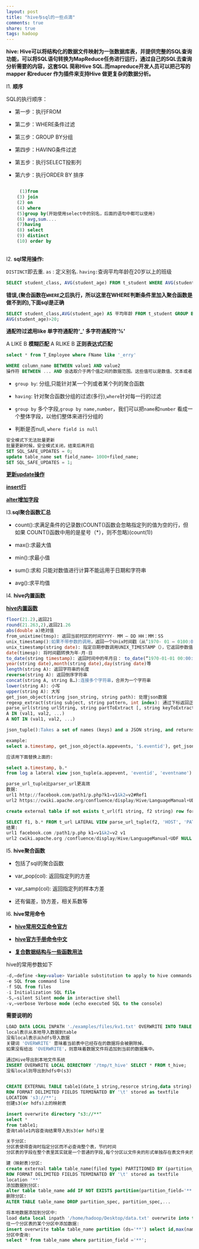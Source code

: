 ```yaml
---
layout: post
title: "hive与sql的一些点滴" 
comments: true
share: true
tags: hadoop
---
```


**hive:
Hive可以将结构化的数据文件映射为一张数据库表，并提供完整的SQL查询功能，可以将SQL语句转换为MapReduce任务进行运行，通过自己的SQL去查询分析需要的内容，这套SQL 简称Hive SQL.而mapreduce开发人员可以把己写的mapper 和reducer 作为插件来支持Hive 做更复杂的数据分析。**

I1. **顺序**

SQL的执行顺序：

 - 第一步：执行FROM

 - 第二步：WHERE条件过滤

 - 第三步：GROUP BY分组

 - 第四步：HAVING条件过滤

 - 第五步：执行SELECT投影列

 - 第六步：执行ORDER BY 排序

```sql

     (1)from 
    (3) join 
    (2) on 
    (4) where 
    (5)group by(开始使用select中的别名，后面的语句中都可以使用)
    (6) avg,sum.... 
    (7)having 
    (8) select 
    (9) distinct 
    (10) order by
    
```


I2. **sql常用操作:**

`DISTINCT`即去重.
`as` : 定义别名.
`having:`查询平均年龄在20岁以上的班级

```sql
SELECT student_class, AVG(student_age) FROM t_student WHERE AVG(student_age)>20 GROUP BY student_class;
```
**错误,(聚合函数在`WHERE`之后执行，所以这里在WHERE判断条件里加入聚合函数是做不到的),下面sql是正确**

```sql
SELECT student_class,AVG(student_age) AS 平均年龄 FROM t_student GROUP BY (student_class) HAVING
AVG(student_age)>20;
```

**通配符过滤用like
单字符通配符‘_'
多字符通配符‘%'**

A LIKE B     **模糊匹配**
A RLIKE B     **正则表达式匹配**

```sql
select * from T_Employee where FName like '_erry'
```

```sql
WHERE column_name BETWEEN value1 AND value2 
操作符 BETWEEN ... AND 会选取介于两个值之间的数据范围。这些值可以是数值、文本或者日期。
```

 - `group by`: 分组,只能针对某一个列或者某个列的聚合函数

 - `having`: 针对聚合函数分组的过滤(多行),`where`针对每一行的过滤

 - `group by` 多个字段,`group by name,number`，我们可以把`name`和`number` 看成一个整体字段，以他们整体来进行分组的

 - 判断是否null,  `where field is null`

```sql
安全模式下无法批量更新
批量更新时候，安全模式关闭，结束后再开启
SET SQL_SAFE_UPDATES = 0;
update table_name set field_name= 1000+filed_name;
SET SQL_SAFE_UPDATES = 1;
```
[**更新update操作**](http://man.chinaunix.net/database/mysql/zh-4.1.0/06-4.html#UPDATE)

[**insert行**](http://man.chinaunix.net/database/mysql/zh-4.1.0/06-4.html#INSERT_DELAYED)

[**alter增加字段**](http://man.chinaunix.net/database/mysql/zh-4.1.0/06-5.html#ALTER_TABLE)


I3.**sql聚合函数汇总**

 - count():求满足条件的记录数(COUNT()函数会忽略指定列的值为空的行，但如果 COUNT()函数中用的是星号（*），则不忽略)(count(1))

 - max():求最大值

 - min():求最小值

 - sum():求和  只能对数值进行计算不能运用于日期和字符串

 - avg():求平均值

I4. **hive内置函数**

[**hive内置函数**](https://cwiki.apache.org/confluence/display/Hive/LanguageManual+UDF)

```sql
floor(21.2),返回21
round(21.263,2),返回21.26
abs(double a)绝对值
from_unixtime(tmsp): 返回当前时区的时间YYYY- MM – DD HH：MM：SS
unix_timestamp():如果不带参数的调用，返回一个Unix时间戳（从’1970- 01 – 0100:00:00′到现在的UTC秒数）为无符号整数
unix_timestamp(string date): 指定日期参数调用UNIX_TIMESTAMP（），它返回参数值’1970- 01 – 0100:00:00′到指定日期的秒数。
date(timesp): 将时间戳转换为年-月-日
to_date(string timestamp): 返回时间中的年月日： to_date(“1970-01-01 00:00:00″) = “1970-01-01″
year(string date),month(string date),day(string date)等
length(string A): 返回字符串的长度
reverse(string A): 返回倒序字符串
concat(string A, string B…):连接多个字符串，合并为一个字符串
lower(string A): 小写
upper(string A): 大写
get_json_object(string json_string, string path): 处理json数据
regexp_extract(string subject, string pattern, int index): 通过下标返回正则表达式指定的部分。regexp_extract(‘foothebar’, ‘foo(.*?)(bar)’, 2) returns ‘bar.’
parse_url(string urlString, string partToExtract [, string keyToExtract]):返回URL指定的部分。parse_url(‘http://facebook.com/path1/p.php?k1=v1&k2=v2#Ref1′, ‘HOST’) 返回：’facebook.com’
A IN (val1, val2, ...)
A NOT IN (val1, val2, ...)
```


```sql
json_tuple():Takes a set of names (keys) and a JSON string, and returns a tuple of values. This is a more efficient version of the get_json_object UDF because it can get multiple keys with just one call.

example:
select a.timestamp, get_json_object(a.appevents, '$.eventid'), get_json_object(a.appenvets, '$.eventname') from log a;

应该用下面替换上面的:

select a.timestamp, b.*
from log a lateral view json_tuple(a.appevent, 'eventid', 'eventname') b as f1, f2;
```

```sql
parse_url_tuple比parser_url更高效
数据:
url1 http://facebook.com/path1/p.php?k1=v1&k2=v2#Ref1
url2 https://cwiki.apache.org/confluence/display/Hive/LanguageManual+UDF#LanguageManualUDF-getjsonobject

create external table if not exists t_url(f1 string, f2 string) row format delimited fields TERMINATED BY ' ' location '/test/url';

SELECT f1, b.* FROM t_url LATERAL VIEW parse_url_tuple(f2, 'HOST', 'PATH', 'QUERY', 'QUERY:k1') b as host, path, query, query_id;
结果:
url1 facebook.com /path1/p.php k1=v1&k2=v2 v1
url2 cwiki.apache.org /confluence/display/Hive/LanguageManual+UDF NULL NULL
```


I5. **hive聚合函数**

 - 包括了sql的聚合函数

 - var_pop(col): 返回指定列的方差

 - var_samp(col): 返回指定列的样本方差

 - 还有偏差，协方差，相关系数等

I6. **hive常用命令**

 - [**hive常用交互命令官方**](https://cwiki.apache.org/confluence/display/Hive/GettingStarted)

 - [**hive官方手册命令中文**](http://slaytanic.blog.51cto.com/2057708/939950)

 - [**复合数据结构与一些函数用法**](http://my.oschina.net/leejun2005/blog/120463#OSC_h3_9)


hive的常用参数如下

```sql
-d,–define <key=value> Variable substitution to apply to hive commands. e.g. -d A=B or –define A=B
-e SQL from command line
-f SQL from files
-i Initialization SQL file
-S,–silent Silent mode in interactive shell
-v,–verbose Verbose mode (echo executed SQL to the console)
```

**需要说明的**

```sql
LOAD DATA LOCAL INPATH './examples/files/kv1.txt' OVERWRITE INTO TABLE pokes;
local表示从本地导入数据到table
没有local表示从hdfs导入数据
关键词 'OVERWRITE' 意味着当前表中已经存在的数据将会被删除掉。
如果没有给出 'OVERWRITE'，则意味着数据文件将追加到当前的数据集中。
```

```sql
通过Hive导出到本地文件系统
INSERT OVERWRITE LOCAL DIRECTORY '/tmp/t_hive' SELECT * FROM t_hive;
没有local则导出到hdfs中(s3)
```

```sql

CREATE EXTERNAL TABLE table1(date_1 string,resorce string,data string)
ROW FORMAT DELIMITED FIELDS TERMINATED BY '\t' stored as textfile
LOCATION 's3://**';
创建s3(or hdfs)上的映射表
```

```sql
insert overwrite directory "s3://**"
select *
from table1;
查询table1内容查询结果导入到s3(or hdfs)里
```

```sql
关于分区:
分区表使得查询时指定分区而不必查询整个表，节约时间
分区表的字段在整个表里其实就是一个普通的字段,每个分区以文件夹的形式单独存在表文件夹的目录下

建（映射表)分区:
create external table table_name(filed type) PARTITIONED BY (partition_field type)
ROW FORMAT DELIMITED FIELDS TERMINATED BY '\t' stored as textfile
location '**'
添加数据到分区:
alter table table_name add IF NOT EXISTS partition(partition_field='**') location '**';
删除分区:
ALTER TABLE table_name DROP partition_spec, partition_spec,...

将本地数据添加到分区中:
load data local inpath '/home/hadoop/Desktop/data.txt' overwrite into table rable_name partition (ds='2015-11-11'); 
往一个分区表的某个分区中添加数据:
insert overwrite table table_name partition (ds='**') select id,max(name) from test group by id; 
分区中查询:
select * from table_name where partition_field ='**'; 
```










  
